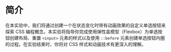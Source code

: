 # 简介

在本实验中，我们将通过创建一个在状态变化时带有动画效果的自定义单选按钮来探索 CSS 编程概念。本实验将指导你完成使用弹性盒模型（Flexbox）为单选按钮创建布局、重置 `<input>` 元素的样式以及使用 `::before` 元素创建单选按钮内圈的过程。在实验结束时，你将对 CSS 样式和动画技术有更深入的理解。
